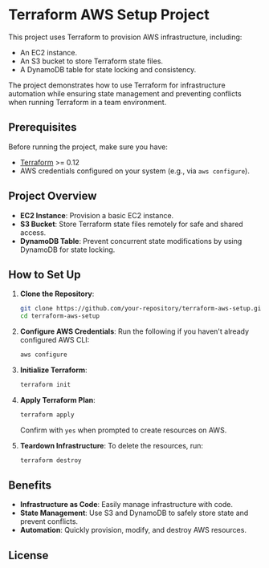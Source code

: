 # Terraform AWS Setup Project

This project uses Terraform to provision AWS infrastructure, including:

- An EC2 instance.
- An S3 bucket to store Terraform state files.
- A DynamoDB table for state locking and consistency.

The project demonstrates how to use Terraform for infrastructure automation while ensuring state management and preventing conflicts when running Terraform in a team environment.

## Prerequisites

Before running the project, make sure you have:

- [Terraform](https://www.terraform.io/downloads) >= 0.12
- AWS credentials configured on your system (e.g., via `aws configure`).

## Project Overview

- **EC2 Instance**: Provision a basic EC2 instance.
- **S3 Bucket**: Store Terraform state files remotely for safe and shared access.
- **DynamoDB Table**: Prevent concurrent state modifications by using DynamoDB for state locking.

## How to Set Up

1. **Clone the Repository**:
    ```bash
    git clone https://github.com/your-repository/terraform-aws-setup.git
    cd terraform-aws-setup
    ```

2. **Configure AWS Credentials**: Run the following if you haven't already configured AWS CLI:
    ```bash
    aws configure
    ```

3. **Initialize Terraform**:
    ```bash
    terraform init
    ```

4. **Apply Terraform Plan**:
    ```bash
    terraform apply
    ```

   Confirm with `yes` when prompted to create resources on AWS.

5. **Teardown Infrastructure**: To delete the resources, run:
    ```bash
    terraform destroy
    ```
  
## Benefits

- **Infrastructure as Code**: Easily manage infrastructure with code.
- **State Management**: Use S3 and DynamoDB to safely store state and prevent conflicts.
- **Automation**: Quickly provision, modify, and destroy AWS resources.

## License


